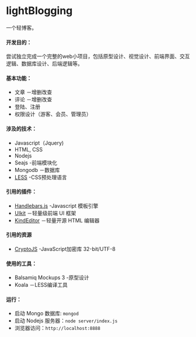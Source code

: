 # lightBlogging

 一个轻博客。

#### 开发目的：

尝试独立完成一个完整的web小项目，包括原型设计、视觉设计、前端界面、交互逻辑、数据库设计、后端逻辑等。

#### 基本功能：

- 文章 －增删改查
- 评论 －增删改查
- 登陆、注册
- 权限设计（游客、会员、管理员）

#### 涉及的技术：

- Javascript（Jquery)
- HTML, CSS
- Nodejs
- Seajs -前端模块化
- Mongodb －数据库
- [LESS](http://lesscss.org) -CSS预处理语言

#### 引用的插件：

- [Handlebars.js](http://handlebarsjs.com/) -Javascript 模板引擎
- [UIkit](https://github.com/uikit/uikit) －轻量级前端 UI 框架
- [KindEditor](http://kindeditor.org/) －轻量开源 HTML 编辑器

#### 引用的资源
- [CryptoJS](http://code.google.com/p/crypto-js/) -JavaScript加密库 32-bit/UTF-8


#### 使用的工具：

- Balsamiq Mockups 3 -原型设计
- Koala －LESS编译工具

#### 运行：

- 启动 Mongo 数据库: `mongod`
- 启动 Nodejs 服务器：`node server/index.js`
- 浏览器访问：`http://localhost:8888`